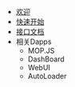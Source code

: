 <!-- _navbar.md -->
* [欢迎](/README.md)
* [快速开始](installation/quick-start.md)
* [接口文档](api-reference/)
* 相关Dapps
  * MOP.JS
  * DashBoard
  * WebUI
  * AutoLoader

